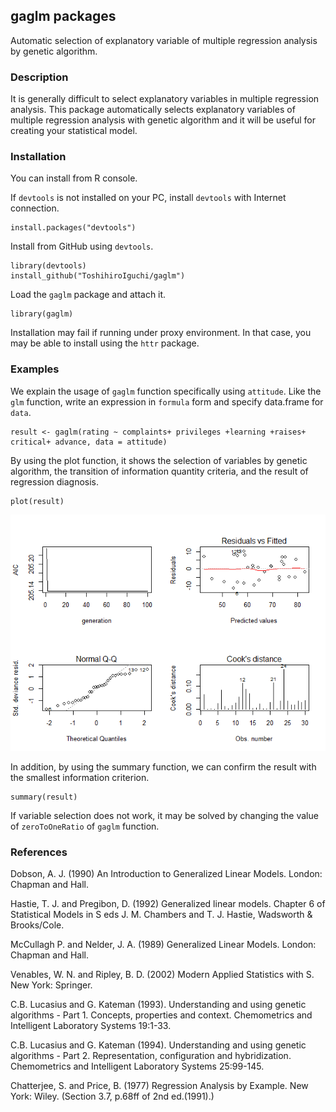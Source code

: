 ## gaglm packages
Automatic selection of explanatory variable of multiple regression analysis by genetic algorithm.

### Description
It is generally difficult to select explanatory variables in multiple regression analysis. This package automatically selects explanatory variables of multiple regression analysis with genetic algorithm and it will be useful for creating your statistical model.

### Installation
You can install from R console.

If `devtools` is not installed on your PC, install `devtools` with Internet connection.

    install.packages("devtools")

Install from GitHub using `devtools`.
    
    library(devtools)
    install_github("ToshihiroIguchi/gaglm")

Load the `gaglm` package and attach it.

    library(gaglm)

Installation may fail if running under proxy environment.
In that case, you may be able to install using the `httr` package.

### Examples
We explain the usage of `gaglm` function specifically using `attitude`.
Like the `glm` function, write an expression in `formula` form and specify data.frame for `data`.

    result <- gaglm(rating ~ complaints+ privileges +learning +raises+ critical+ advance, data = attitude)

By using the plot function, it shows the selection of variables by genetic algorithm, the transition of information quantity criteria, and the result of regression diagnosis.

    plot(result)
    
![plot](gaglm_plot.png)
    
In addition, by using the summary function, we can confirm the result with the smallest information criterion.
    
    summary(result)

If variable selection does not work, it may be solved by changing the value of `zeroToOneRatio` of `gaglm` function.    


### References
Dobson, A. J. (1990) An Introduction to Generalized Linear Models. London: Chapman and Hall.

Hastie, T. J. and Pregibon, D. (1992) Generalized linear models. Chapter 6 of Statistical Models in S eds J. M. Chambers and T. J. Hastie, Wadsworth & Brooks/Cole.

McCullagh P. and Nelder, J. A. (1989) Generalized Linear Models. London: Chapman and Hall.

Venables, W. N. and Ripley, B. D. (2002) Modern Applied Statistics with S. New York: Springer.

C.B. Lucasius and G. Kateman (1993). Understanding and using genetic algorithms - Part 1. Concepts, properties and context. Chemometrics and Intelligent Laboratory Systems 19:1-33.

C.B. Lucasius and G. Kateman (1994). Understanding and using genetic algorithms - Part 2. Representation, configuration and hybridization. Chemometrics and Intelligent Laboratory Systems 25:99-145.

Chatterjee, S. and Price, B. (1977) Regression Analysis by Example. New York: Wiley. (Section 3.7, p.68ff of 2nd ed.(1991).)

